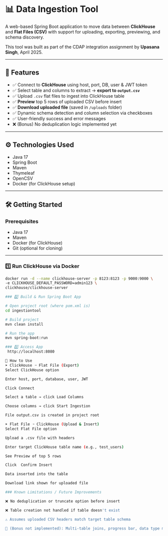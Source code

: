 # 📊 Data Ingestion Tool

A web-based Spring Boot application to move data between **ClickHouse** and **Flat Files (CSV)** with support for uploading, exporting, previewing, and schema discovery.

This tool was built as part of the CDAP integration assignment by **Upasana Singh**, April 2025.

---

## 🚀 Features

- ✅ Connect to **ClickHouse** using host, port, DB, user & JWT token
- ✅ Select table and columns to extract → **export to `output.csv`**
- ✅ Upload `.csv` flat files to ingest into ClickHouse table
- ✅ **Preview** top 5 rows of uploaded CSV before insert
- ✅ **Download uploaded file** (saved in `/uploads` folder)
- ✅ Dynamic schema detection and column selection via checkboxes
- ✅ User-friendly success and error messages
- ❌ (Bonus) No deduplication logic implemented yet

---

## ⚙️ Technologies Used

- Java 17
- Spring Boot
- Maven
- Thymeleaf
- OpenCSV
- Docker (for ClickHouse setup)

---

## 🛠️ Getting Started

### Prerequisites

- Java 17
- Maven
- Docker (for ClickHouse)
- Git (optional for cloning)

---

### 1️⃣ Run ClickHouse via Docker

```bash
docker run -d --name clickhouse-server -p 8123:8123 -p 9000:9000 \
-e CLICKHOUSE_DEFAULT_PASSWORD=admin123 \
clickhouse/clickhouse-server

### 2️⃣ Build & Run Spring Boot App

# Open project root (where pom.xml is)
cd ingestiontool

# Build project
mvn clean install

# Run the app
mvn spring-boot:run

### 3️⃣ Access App
 http://localhost:8080

🔄 How to Use
➤ ClickHouse ➝ Flat File (Export)
Select ClickHouse option

Enter host, port, database, user, JWT

Click Connect

Select a table → click Load Columns

Choose columns → click Start Ingestion

File output.csv is created in project root

➤ Flat File ➝ ClickHouse (Upload & Insert)
Select Flat File option

Upload a .csv file with headers

Enter target ClickHouse table name (e.g., test_users)

See Preview of top 5 rows

Click  Confirm Insert

Data inserted into the table

Download link shown for uploaded file

### Known Limitations / Future Improvements

❌ No deduplication or truncate option before insert

❌ Table creation not handled if table doesn't exist

⚠️ Assumes uploaded CSV headers match target table schema

🧩 (Bonus not implemented): Multi-table joins, progress bar, data type mismatch resolution


